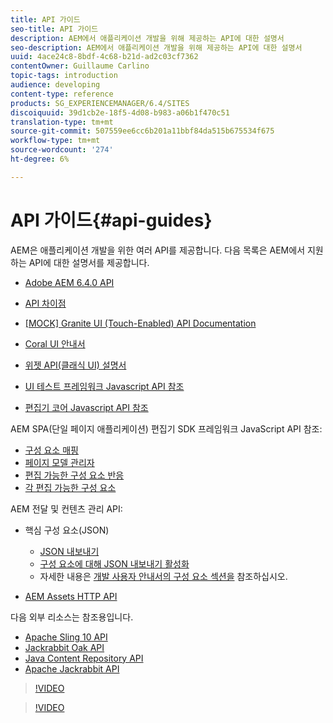 ```yaml
---
title: API 가이드
seo-title: API 가이드
description: AEM에서 애플리케이션 개발을 위해 제공하는 API에 대한 설명서
seo-description: AEM에서 애플리케이션 개발을 위해 제공하는 API에 대한 설명서
uuid: 4ace24c8-8bdf-4c68-b21d-ad2c03cf7362
contentOwner: Guillaume Carlino
topic-tags: introduction
audience: developing
content-type: reference
products: SG_EXPERIENCEMANAGER/6.4/SITES
discoiquuid: 39d1cb2e-18f5-4d08-b983-a06b1f470c51
translation-type: tm+mt
source-git-commit: 507559ee6cc6b201a11bbf84da515b675534f675
workflow-type: tm+mt
source-wordcount: '274'
ht-degree: 6%

---
```



# API 가이드{#api-guides}

AEM은 애플리케이션 개발을 위한 여러 API를 제공합니다. 다음 목록은 AEM에서 지원하는 API에 대한 설명서를 제공합니다.

* [Adobe AEM 6.4.0 API](https://helpx.adobe.com/experience-manager/6-4/sites/developing/using/reference-materials/javadoc/index.html)

* [API 차이점](https://helpx.adobe.com/experience-manager/6-4/sites/developing/using/reference-materials/diff-previous/changes.html)

* [[MOCK] Granite UI (Touch-Enabled) API Documentation](https://helpx.adobe.com/experience-manager/6-4/sites/developing/using/reference-materials/granite-ui/api/index.html)

* [Coral UI 안내서](https://helpx.adobe.com/experience-manager/6-4/sites/developing/using/reference-materials/coral-ui/coralui3/index.html)

* [위젯 API(클래식 UI) 설명서](https://helpx.adobe.com/experience-manager/6-4/sites/developing/using/reference-materials/widgets-api/index.html)

* [UI 테스트 프레임워크 Javascript API 참조](https://helpx.adobe.com/experience-manager/6-4/sites/developing/using/reference-materials/test-api/index.html)

* [편집기 코어 Javascript API 참조](https://helpx.adobe.com/experience-manager/6-4/sites/developing/using/reference-materials/jsdoc/ui-touch/editor-core/index.html)

AEM SPA(단일 페이지 애플리케이션) 편집기 SDK 프레임워크 JavaScript API 참조:

* [구성 요소 매핑](https://www.npmjs.com/package/@adobe/cq-spa-component-mapping)
* [페이지 모델 관리자](https://www.npmjs.com/package/@adobe/cq-spa-page-model-manager)
* [편집 가능한 구성 요소 반응](https://www.npmjs.com/package/@adobe/cq-react-editable-components)
* [각 편집 가능한 구성 요소](https://www.npmjs.com/package/@adobe/cq-angular-editable-components)

AEM 전달 및 컨텐츠 관리 API:

* 핵심 구성 요소(JSON)

   * [JSON 내보내기](/help/sites-developing/json-exporter.md)
   * [구성 요소에 대해 JSON 내보내기 활성화](/help/sites-developing/json-exporter-components.md)
   * 자세한 내용은 [개발 사용자 안내서의 구성 요소 섹션을](https://helpx.adobe.com/experience-manager/6-4/sites/developing/user-guide.html?topic=/experience-manager/6-4/sites/developing/morehelp/components.ug.js) 참조하십시오.

* [AEM Assets HTTP API](/help/assets/mac-api-assets.md)

다음 외부 리소스는 참조용입니다.

* [Apache Sling 10 API](https://sling.apache.org/apidocs/sling10/)
* [Jackrabbit Oak API](https://jackrabbit.apache.org/oak/docs/oak_api/overview.html)
* [Java Content Repository API](https://docs.adobe.com/docs/en/spec/javax.jcr/javadocs/jcr-2.0/index.html)
* [Apache Jackrabbit API](https://jackrabbit.apache.org/api)

>[!VIDEO](https://vimeo.com/)

>[!VIDEO](https://vimeo.com/)
